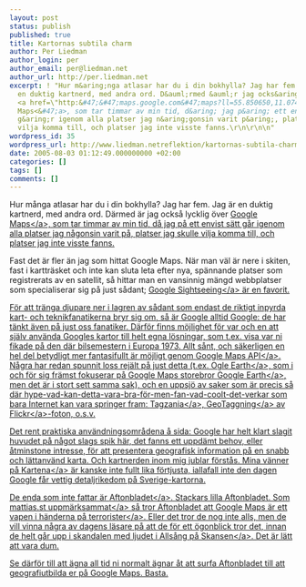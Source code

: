 ```yaml
---
layout: post
status: publish
published: true
title: Kartornas subtila charm
author: Per Liedman
author_login: per
author_email: per@liedman.net
author_url: http://per.liedman.net
excerpt: ! "Hur m&aring;nga atlasar har du i din bokhylla? Jag har fem. Jag &auml;r
  en duktig kartnerd, med andra ord. D&auml;rmed &auml;r jag ocks&aring; lycklig &ouml;ver
  <a href=\"http:&#47;&#47;maps.google.com&#47;maps?ll=55.850650,11.074219&spn=22.100855,27.136230&t=h&hl=en\">Google
  Maps<&#47;a>, som tar timmar av min tid, d&aring; jag p&aring; ett envist s&auml;tt
  g&aring;r igenom alla platser jag n&aring;gonsin varit p&aring;, platser jag skulle
  vilja komma till, och platser jag inte visste fanns.\r\n\r\n\n"
wordpress_id: 35
wordpress_url: http://www.liedman.netreflektion/kartornas-subtila-charm/
date: 2005-08-03 01:12:49.000000000 +02:00
categories: []
tags: []
comments: []
---
```

Hur m&aring;nga atlasar har du i din bokhylla? Jag har fem. Jag &auml;r en duktig kartnerd, med andra ord. D&auml;rmed &auml;r jag ocks&aring; lycklig &ouml;ver <a href="http:&#47;&#47;maps.google.com&#47;maps?ll=55.850650,11.074219&spn=22.100855,27.136230&t=h&hl=en">Google Maps<&#47;a>, som tar timmar av min tid, d&aring; jag p&aring; ett envist s&auml;tt g&aring;r igenom alla platser jag n&aring;gonsin varit p&aring;, platser jag skulle vilja komma till, och platser jag inte visste fanns.


<a id="more"></a><a id="more-35"></a>
Fast det &auml;r fler &auml;n jag som hittat Google Maps. N&auml;r man v&auml;l &auml;r nere i skiten, fast i karttr&auml;sket och inte kan sluta leta efter nya, sp&auml;nnande platser som registrerats av en satellit, s&aring; hittar man en vansinnig m&auml;ngd webbplatser som specialiserar sig p&aring; just s&aring;dant; <a href="http:&#47;&#47;www.googlesightseeing.com&#47;">Google Sightseeing<&#47;a> &auml;r en favorit.

F&ouml;r att tr&auml;nga djupare ner i lagren av s&aring;dant som endast de riktigt inpyrda kart- och teknikfanatikerna bryr sig om, s&aring; &auml;r Google alltid Google: de har t&auml;nkt &auml;ven p&aring; just oss fanatiker. D&auml;rf&ouml;r finns m&ouml;jlighet f&ouml;r var och en att sj&auml;lv anv&auml;nda Googles kartor till helt egna l&ouml;sningar, som t.ex. visa var ni fikade p&aring; den d&auml;r bilsemestern i Europa 1973. Allt s&aring;nt, och s&auml;kerligen en hel del betydligt mer fantasifullt &auml;r m&ouml;jligt genom <a href="http:&#47;&#47;www.google.com&#47;apis&#47;maps&#47;">Google Maps API<&#47;a>. N&aring;gra har redan spunnit loss rej&auml;lt p&aring; just detta (t.ex. <a href="http:&#47;&#47;www.ogleearth.com&#47;">Ogle Earth<&#47;a>, som i och f&ouml;r sig fr&auml;mst fokuserar p&aring; Google Maps storebror <a href="http:&#47;&#47;earth.google.com&#47;">Google Earth<&#47;a>, men det &auml;r i stort sett samma sak), och en uppsj&ouml; av saker som &auml;r precis s&aring; d&auml;r hype-vad-kan-detta-vara-bra-f&ouml;r-men-fan-vad-coolt-det-verkar som bara Internet kan vara springer fram: <a href="http:&#47;&#47;www.tagzania.com&#47;">Tagzania<&#47;a>, <a href="http:&#47;&#47;en.wikipedia.org&#47;wiki&#47;GeoTagging">GeoTaggning<&#47;a> av <a href="http:&#47;&#47;www.flickr.com">Flickr<&#47;a>-foton, o.s.v. 

Det rent praktiska anv&auml;ndningsomr&aring;dena &aring; sida: Google har helt klart slagit huvudet p&aring; n&aring;got slags spik h&auml;r, det fanns ett uppd&auml;mt behov, eller &aring;tminstone intresse, f&ouml;r att presentera geografisk information p&aring; en snabb och l&auml;ttanv&auml;nd karta. Och kartnerden inom mig jublar f&ouml;rst&aring;s. Mina v&auml;nner p&aring; <a href="http:&#47;&#47;www.kartena.se">Kartena<&#47;a> &auml;r kanske inte fullt lika f&ouml;rtjusta, iallafall inte den dagen Google f&aring;r vettig detaljrikedom p&aring; Sverige-kartorna.

De enda som inte fattar &auml;r <a href="http:&#47;&#47;www.aftonbladet.se">Aftonbladet<&#47;a>. Stackars lilla Aftonbladet. Som <a href="http:&#47;&#47;www.mattias.st&#47;blogg.asp?ID=513">mattias.st uppm&auml;rksammat<&#47;a> s&aring; tror Aftonbladet att Google Maps &auml;r ett <a href="http:&#47;&#47;www.aftonbladet.se&#47;vss&#47;nyheter&#47;story&#47;0,2789,679912,00.html">vapen i h&auml;nderna p&aring; terrorister<&#47;a>. Eller det tror de nog inte alls, men de vill vinna n&aring;gra av dagens l&auml;sare p&aring; att de f&ouml;r ett &ouml;gonblick tror det, innan de helt g&aring;r upp i <a href="http:&#47;&#47;www.aftonbladet.se&#47;vss&#47;noje&#47;story&#47;0,2789,680164,00.html">skandalen med ljudet i Alls&aring;ng p&aring; Skansen<&#47;a>. Det &auml;r l&auml;tt att vara dum.

Se d&auml;rf&ouml;r till att &auml;gna all tid ni normalt &auml;gnar &aring;t att surfa Aftonbladet till att geografiutbilda er p&aring; Google Maps. Basta.
